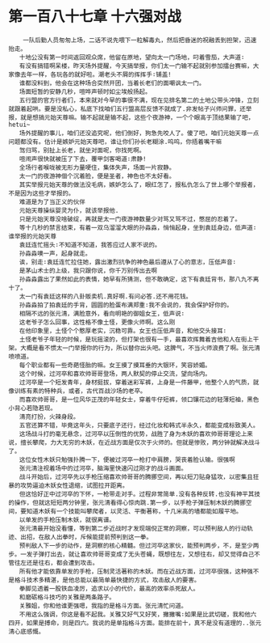 # 第一百八十七章 十六强对战
        一队后勤人员匆匆上场，二话不说先喂下一粒解毒丸，然后把昏迷的祝融丢到担架，迅速抬走。
       十地公没有第一时间返回观众席，他留在原地，望向太一门场地，叼着雪茄，大声道∶
       有没有搞错啊呆楼，昨天场外提醒，今天搞举报，你们太一门输不起就别参加擂台赛嘛，大家像去年一样，各玩各的就好啦。潮老头不屑的挥挥手∶铺盖!
       谁都没料到，他会在这种场合突然开团，当着长老们的面嘲讽太一门。
       场面短暂的安静几秒，喧哗声顿时如尘埃般扬起。
       五行盟的官方行者们，本来就对今早的事很不满，现在见排名第二的土地公带头冲锋，立刻就跟着起哄。要是没私心，私底下找咱们五行盟高层反馈不就成了.非发帖子兴师问罪，还举报，就是想搞元始天尊嘛。输不起就是输不起，这些个夜游神，一个个眼高于顶结果输了吧，hetui~
       场外提醒的事儿，咱们还没追究呢，他们倒好，狗急先咬人了。傻了吧，咱们元始天尊一点问题都没有。估计是嫉妒元始天尊吧，谁让你们孙长老糊涂.呜呜，你捂着嘴干嘛
       驾归骂，别扯上长老，就坐对面呢，你找死啊。
       喧闹声很快就被压了下去，覆甲剑客喝道∶肃静!
       全场行者喉咙被无形力量哽住，集体失声，场面一片寂静。
       太一门的夜游神佃个沉着脸，便是圣者，神色也不太好看。
       其实举报元始天尊的做法没毛病，嫉妒怎么了，眼红怎了，报私仇怎么了世上哪个举报者，不是因为这些才举报的。
       难道是为了当正义的伙伴
       元始天尊操纵婴灵为仆，就该举报他.
       只是元始天尊没啥破绽，再就是太一门夜游神数量少对骂又骂不过，憋屈的忍着了。
       等十几秒的禁言结束，有着一双乌溜溜大眼的孙淼淼，悄悄起身，坐到袁廷身边，低声道∶谁举报的元始天尊
       袁廷连忙摇头∶不知道不知道，我答应过人家不说的。
       孙淼淼噢一声，起身就走。
       诶，别走∶袁廷连忙拉住她，露出激烈抗争的神色最后遵从了心的意志，压低声音∶
       是茅山术士的上级，我只跟你说，你千万别传出去啊
       孙淼淼露出了果然如此的表情，她早有所猜测，但不敢确定，这下有袁廷背书，那八九不离十了。
       太一门有袁廷这样的八卦贩卖机.真好啊.有问必答.还不用花钱。
       孙淼淼拍了拍袁廷的手背，圆圆的脸蛋布满郑重∶我不会说的，我会保护好你的。
       相隔不远的张元清，满脸意外，看向明艳的御姐女王，低声说∶
       这老爷子怎么回事，这性格不像土怪，更像火师啊。这么刚
       在他印象里，土怪个个憨厚老实，沉稳可靠。女王也压低声音，和他交头接耳∶
       土怪老爷子年轻的时候，是玩摇滚的，但打架也很有一手，最喜欢挥舞着吉他和人在街上干架。大概是看不惯太一门举报你的行为，所以替你出头吧。这脾气，不当火师浪费了啊。张元清喷喷道。
       每个职业都有一些奇葩怪胎的嘛。女王摸了摸耳垂的大银环，笑容娇媚。
       这个时候，过河卒和喜欢帅哥哥登场，两人默契的停止交流，望向场内。
       过河卒是一个短发青年，身材挺拔，穿着迷彩军裤，上身是一件藤甲，他整个人的气质，就像训练有素的特种兵，或者，古代百战沙场的老卒。
       而喜欢帅哥哥，是一位风华正茂的年轻女士，穿着牛仔短裤，领口镶花边的轻薄短袖，黑色小背心若隐若现。
       清亮打扮，火辣身段。
       五官还算不错，毕竟这年头，只要底子还行，经过化妆和韩式半永久，都能变成标致美人。
       这场战斗打的毫无悬念，过河卒以压倒性的优势，战胜了身为木妖的喜欢帅哥哥理论上来说，擅长攀爬，力大无穷的木妖，在近战方面是仅次于火师的。但就是惨败，两分钟就解决战斗了。
       这位女性木妖只勉强扑腾一下，便被过河卒一枪打中肩膀，哭丧着脸认输。很强啊
       张元清注视着场中的过河卒，脑海里快速闪过刚才的战斗画面。
       战斗开始后，过河卒先以手枪压缩喜欢帅哥哥的腾挪空间，再以短刀贴身猛攻，以密集且狂暴的攻势逼迫木妖女性退缩，试图拉开距离。
       但这恰好正中过河卒的下怀，一枪带走对手。过程非常简单.没有各种反转.也没有神平其技的操作，但就这短短两分钟里，张元清看得心惊肉跳.第一步，以手枪子弹压制木妖的腾挪空间，要知道木妖有一个技能叫攀爬者，以灵活、平衡著称，十几米高的墙都能如履平地。
       以单发的手枪压制木妖，就很离谱。
       张元清最开始没看懂，等到第二步近战时才发现端倪正常的洞察，可以预判敌人的行动轨迹、出招，在敌人出拳时，斥候能提前预判到这一拳。
       预判敌人下一步的动作，是洞察的核心精髓。但过河卒这家伙，能预判两步，不，是至少两步。一发子弹打出去，就让喜欢帅哥哥变成了无头苍蝇，既想往左，又想往右，却又觉得自己不管往左还是往右，都会遭到攻击。
       所有他才能依靠单发的手枪，压制灵活著称的木妖。而在近战方面，过河卒很强，这种强不是格斗技术多精湛，是他总能以最简单最快捷的方式，攻击敌人的要害。
       拳脚见透着一股铁血凌厉，追求以小的代价，最高的效率杀死敌人。
       和磨砺格斗技巧的关雅是两条路子。
       关雅姐，你和他谁更强嗯，我指的是格斗方面。张元清忙问道。
       不用这么强调，你这是看不起我。关雅又好气又好笑，撇撇嘴∶如果是比武切磋，我和他六四开，如果是搏命，则是四六。我说的是单指格斗方面。能排在前十，真不是没有道理的..张元清心底感慨。
